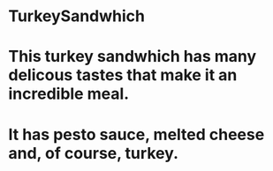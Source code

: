 # TurkeySandwhich
# This turkey sandwhich has many delicous tastes that make it an incredible meal.
# It has pesto sauce, melted cheese and, of course, turkey.